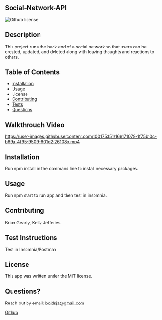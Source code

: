 ## Social-Network-API
![Github license](https://img.shields.io/badge/license-MIT-blue.svg)


## Description
This project runs the back end of a social network so that users can be created, updated, and deleted along with leaving thoughts and reactions to others.

## Table of Contents
  * [Installation](#installation)
  * [Usage](#usage)
  * [License](#license)
  * [Contributing](#contributing)
  * [Tests](#tests)
  * [Questions](#questions)

## Walkthrough Video


https://user-images.githubusercontent.com/100175351/166171079-1f75b10c-b69a-4f95-9509-601d2f26108b.mp4



## Installation
Run npm install in the command line to install necessary packages.

## Usage
Run npm start to run app and then test in insomnia.

## Contributing
Brian Gearty, Kelly Jefferies

## Test Instructions
Test in Insomnia/Postman

## License

This app was written under the MIT license.

## Questions?
Reach out by email: boldsja@gmail.com

[Github](https://github.com/boldsja/)